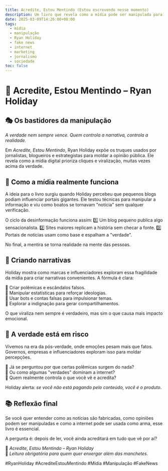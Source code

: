 ```yaml
---
title: Acredite, Estou Mentindo (Estou escrevendo nesse momento)
description: Um livro que revela como a mídia pode ser manipulada para criar narrativas falsas e influenciar a opinião pública. Ryan Holiday expõe os bastidores da indústria da informação e como a verdade pode ser distorcida para gerar engajamento.
date: 2025-03-09T14:26:00+08:00
tags:
  - mídia
  - manipulação
  - Ryan Holiday
  - fake news
  - internet
  - marketing
  - jornalismo
  - sociedade
toc: false
---
```


# 📖 Acredite, Estou Mentindo – Ryan Holiday

## 🎭 Os bastidores da manipulação

*A verdade nem sempre vence. Quem controla a narrativa, controla a realidade.*

Em *Acredite, Estou Mentindo*, Ryan Holiday expõe os truques usados por jornalistas, blogueiros e estrategistas para moldar a opinião pública. Ele revela como a mídia digital prioriza cliques e viralização, muitas vezes acima da verdade.

## 📰 Como a mídia realmente funciona

A ideia para o livro surgiu quando Holiday percebeu que pequenos blogs podiam influenciar portais gigantes. Ele testou técnicas para manipular a informação e viu como boatos se tornavam "notícia" sem qualquer verificação.

O ciclo da desinformação funciona assim:
1️⃣ Um blog pequeno publica algo sensacionalista.
2️⃣ Sites maiores replicam a história sem checar a fonte.
3️⃣ Portais de notícias usam como base e espalham a "verdade".

No final, a mentira se torna realidade na mente das pessoas.

## 🎯 Criando narrativas

Holiday mostra como marcas e influenciadores exploram essa fragilidade da mídia para criar narrativas convenientes. A fórmula é clara:

📌 Criar polêmicas e escândalos falsos.  
📌 Manipular estatísticas para reforçar ideologias.  
📌 Usar bots e contas falsas para impulsionar temas.  
📌 Explorar a indignação para gerar compartilhamentos.  

O que viraliza nem sempre é verdadeiro, mas sim o que causa mais impacto emocional.

## 🚨 A verdade está em risco

Vivemos na era da pós-verdade, onde emoções pesam mais que fatos. Governos, empresas e influenciadores exploram isso para moldar percepções.

🔹 Já se perguntou por que certas polêmicas surgem do nada?  
🔹 Ou como algumas "verdades" dominam a internet?  
🔹 Quem realmente controla o que você vê e acredita?  

Holiday alerta: *se você não está pagando pelo conteúdo, você é o produto*.

## 📚 Reflexão final

Se você quer entender como as notícias são fabricadas, como opiniões podem ser manipuladas e como a internet pode ser usada como arma, esse livro é essencial.

A pergunta é: depois de ler, você ainda acreditará em tudo que vê por aí?  

📖 *Acredite, Estou Mentindo – Ryan Holiday*  
📢 *Leitura obrigatória para quem quer enxergar além das manchetes.*  

#RyanHoliday #AcrediteEstouMentindo #Mídia #Manipulação #FakeNews

